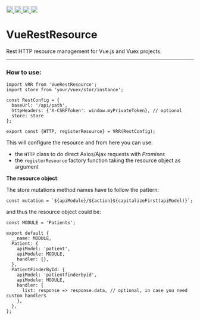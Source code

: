 <a href="https://travis-ci.org/ProReNata/@prorenata/vue-rest-resource"
   title="Travis status">
<img
   src="https://travis-ci.org/ProReNata/@prorenata/vue-rest-resource.svg?branch=master"
   alt="Travis status" height="18"/>
</a>
<a href="https://david-dm.org/ProReNata/@prorenata/vue-rest-resource"
   title="Dependency status">
<img src="https://david-dm.org/ProReNata/@prorenata/vue-rest-resource.svg"
   alt="Dependency status" height="18"/>
</a>
<a href="https://david-dm.org/ProReNata/@prorenata/vue-rest-resource#info=devDependencies"
   title="devDependency status">
<img src="https://david-dm.org/ProReNata/@prorenata/vue-rest-resource/dev-status.svg"
   alt="devDependency status" height="18"/>
</a>
<a href="https://badge.fury.io/js/@prorenata/vue-rest-resource" title="npm version">
<img src="https://badge.fury.io/js/@prorenata/vue-rest-resource.svg"
   alt="npm version" height="18"/>
</a>
<a name="@prorenata/vue-rest-resource"></a>

# VueRestResource

Rest HTTP resource management for Vue.js and Vuex projects. 

---

### How to use:

```
import VRR from 'VueRestResource';
import store from 'your/vuex/stor/instance';

const RestConfig = {
  baseUrl: '/api/path',
  httpHeaders: {'X-CSRFToken': window.myPrivateToken}, // optional
  store: store
};

export const {HTTP, registerResource} = VRR(RestConfig);
```

This will configure the resource and from here you can use:
 - the `HTTP` class to do direct Axios/Ajax requests with _Promises_ 
 - the `registerResource` factory function taking the resource object as argument

**The resource object**:

The store mutations method names have to follow the pattern:  

    const mutation = `${apiModule}/${action}${capitalizeFirst(apiModel)}`;

and thus the resource object could be:

```
const MODULE = 'Patients';

export default {
  __name: MODULE,
  Patient: {
    apiModel: 'patient',
    apiModule: MODULE,
    handler: {},
  },
  PatientFinderById: {
    apiModel: 'patientfinderbyid',
    apiModule: MODULE,
    handler: {
      list: response => response.data, // optional, in case you need custom handlers
    },
  },
};

```
